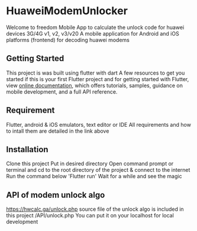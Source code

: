 # HuaweiModemUnlocker
Welcome to freedom
Mobile App to calculate the unlock code for huawei devices 3G/4G v1, v2, v3/v20
A mobile application for Android and iOS platforms (frontend) for decoding huawei modems

## Getting Started

This project is was built using flutter with dart
A few resources to get you started if this is your first Flutter project
 and for getting started with Flutter, view
[online documentation](https://flutter.dev/docs), which offers tutorials,
samples, guidance on mobile development, and a full API reference.

## Requirement
Flutter, android & iOS emulators, text editor or IDE
All requirements and how to intall them are detailed in the link above

## Installation
Clone this project
Put in desired directory
Open command prompt or terminal and cd to the root directory of the project & connect to the internet
Run the command below
'Flutter run'
Wait for a while and see the magic

## API of modem unlock algo
https://hwcalc.ga/unlock.php
source file of the unlock algo is included in this project
/API/unlock.php
You can put it on your localhost for local development

